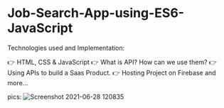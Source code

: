 # Job-Search-App-using-ES6-JavaScript

Technologies used and Implementation:

👉 HTML, CSS & JavaScript
👉 What is API? How can we use them?
👉 Using APIs to build a Saas Product.
👉 Hosting Project on Firebase
and more...



pics:
![Screenshot 2021-06-28 120835](https://user-images.githubusercontent.com/83070569/123591540-bd781180-d809-11eb-9289-805c765fb9a3.png)


